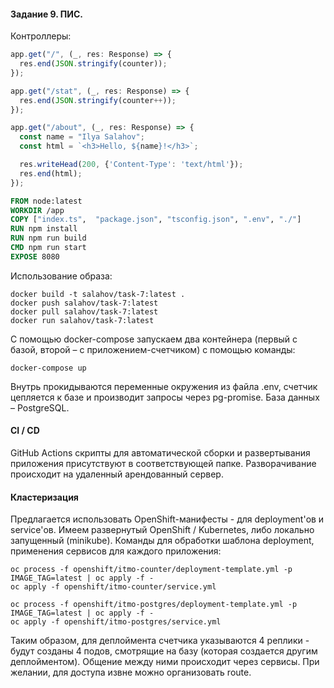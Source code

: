 #### Задание 9. ПИС.

Контроллеры:
```js
app.get("/", (_, res: Response) => {
  res.end(JSON.stringify(counter));
});

app.get("/stat", (_, res: Response) => {
  res.end(JSON.stringify(counter++));
});

app.get("/about", (_, res: Response) => {
  const name = "Ilya Salahov";
  const html = `<h3>Hello, ${name}!</h3>`;

  res.writeHead(200, {'Content-Type': 'text/html'});
  res.end(html);
});
```

```dockerfile
FROM node:latest
WORKDIR /app
COPY ["index.ts",  "package.json", "tsconfig.json", ".env", "./"]
RUN npm install
RUN npm run build
CMD npm run start
EXPOSE 8080
```

Использование образа:
```text
docker build -t salahov/task-7:latest .
docker push salahov/task-7:latest
docker pull salahov/task-7:latest
docker run salahov/task-7:latest
```


C помощью docker-compose запускаем два контейнера (первый с базой, второй – с приложением-счетчиком) с помощью команды:
```text
docker-compose up
```
Внутрь прокидываются переменные окружения из файла .env, счетчик цепляется к базе и производит запросы через pg-promise. База данных – PostgreSQL.

#### CI / CD
GitHub Actions скрипты для автоматической сборки и развертывания приложения присутствуют в соответствующей папке.
Разворачивание происходит на удаленный арендованный сервер.

#### Кластеризация

Предлагается использовать OpenShift-манифесты - для deployment'ов и service'ов.
Имеем развернутый OpenShift / Kubernetes, либо локально запущенный (minikube).
Команды для обработки шаблона deployment, применения сервисов для каждого приложения:

```text
oc process -f openshift/itmo-counter/deployment-template.yml -p IMAGE_TAG=latest | oc apply -f -
oc apply -f openshift/itmo-counter/service.yml

oc process -f openshift/itmo-postgres/deployment-template.yml -p IMAGE_TAG=latest | oc apply -f -
oc apply -f openshift/itmo-postgres/service.yml
```

Таким образом, для деплоймента счетчика указываются 4 реплики - будут созданы 4 подов, смотрящие на базу (которая создается другим деплойментом). 
Общение между ними происходит через сервисы. При желании, для доступа извне можно организовать route.